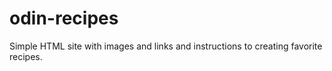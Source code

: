 # odin-recipes

Simple HTML site with images and links and instructions to creating favorite recipes. 
